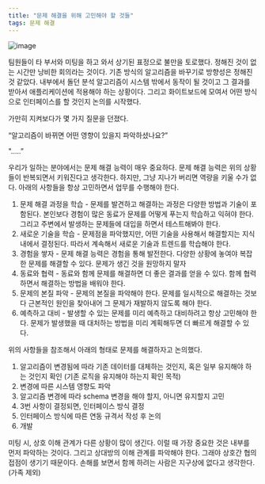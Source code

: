```yaml
---
title: "문제 해결을 위해 고민해야 할 것들"
tags: 문제 해결
---
```

![image](https://user-images.githubusercontent.com/111643/225294812-9e2217cc-fd1d-46d3-92f7-b57626ed2e8d.png)

팀원들이 타 부서와 미팅을 하고 와서 상기된 표정으로 불만을 토로했다. 정해진 것이 없는 시간만 낭비한 회의라는 것이다. 기존 방식의 알고리즘을 바꾸기로 방향성은 정해진 것 같았다. 내부에서 돌던 분석 알고리즘이 시스템 밖에서 동작이 될 것이고 그 결과를 받아서 애플리케이션에 적용해야 하는 상황이다. 그리고 화이트보드에 모여서 어떤 방식으로 인터페이스를 할 것인지 논의를 시작했다.

가만히 지켜보다가 몇 가지 질문을 던졌다.

“알고리즘이 바뀌면 어떤 영향이 있을지 파악하셨나요?”

".....”

우리가 일하는 분야에서는 문제 해결 능력이 매우 중요하다. 문제 해결 능력은 위의 상황들이 반복되면서 키워진다고 생각한다. 하지만, 그냥 지나가 버리면 역량을 키울 수가 없다. 아래의 사항들을 항상 고민하면서 업무를 수행해야 한다.

1. 문제 해결 과정을 학습 - 문제를 발견하고 해결하는 과정은 다양한 방법과 기술이 포함된다. 본인보다 경험이 많은 동료가 문제를 어떻게 푸는지 학습하고 익혀야 한다. 그리고 주변에서 발생하는 문제들에 대입을 하면서 테스트해봐야 한다.
2. 새로운 기술을 학습 - 문제점을 파악했지만, 어떤 기술을 사용해서 해결할지는 지식내에서 결정된다. 따라서 계속해서 새로운 기술과 트렌드를 학습해야 한다.
3. 경험을 쌓자 - 문제 해결 능력은 경험을 통해 발전한다. 다양한 상황에 놓여야 복잡한 문제를 해결할 수 있다. 문제가 생긴 것을 원망하지 말자
4. 동료와 협력 - 동료와 함께 문제를 해결하면 더 좋은 결과를 얻을 수 있다. 함께 협력하면서 해결하는 방법을 배워야 한다.
5. 문제의 본질 파악 - 문제의 본질을 파악해야 한다. 문제를 일시적으로 해결하는 것보다 근본적인 원인을 찾아내어 그 문제가 재발하지 않도록 해야 한다.
6. 예측하고 대비 - 발생할 수 있는 문제를 미리 예측하고 대비하려고 항상 고민해야 한다. 문제가 발생했을 때 대처하는 방법을 미리 계획해두면 더 빠르게 해결할 수 있다.

위의 사항들을 참조해서 아래의 형태로 문제를 해결하자고 논의했다.

1. 알고리즘이 변경됨에 따라 기존 데이터를 대체하는 것인지, 혹은 일부 유지해야 하는 것인지 확인 (기존 로직을 유지해야 하는지 확인 목적)
2. 변경에 따른 시스템 영향도 파악
3. 알고리즘 변경에 따라 schema 변경을 해야 할지, 아니면 유지할지 고민
4. 3번 사항이 결정되면, 인터페이스 방식 결정
5. 인터페이스 방식에 따른 연동 규격서 작성 후 논의
6. 개발

미팅 시, 상호 이해 관계가 다른 상황이 많이 생긴다. 이럴 때 가장 중요한 것은 내부를 먼저 파악하는 것이다. 그리고 상대방의 이해 관계를 파악해야 한다. 그래야 상호간 협의 접점이 생기기 때문이다. 손해를 보면서 함께 하려는 사람은 지구상에 없다고 생각한다. (가족 제외)
